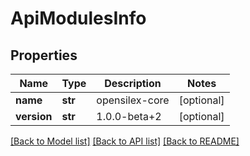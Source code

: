 # ApiModulesInfo

## Properties
Name | Type | Description | Notes
------------ | ------------- | ------------- | -------------
**name** | **str** | opensilex-core | [optional] 
**version** | **str** | 1.0.0-beta+2 | [optional] 

[[Back to Model list]](../README.md#documentation-for-models) [[Back to API list]](../README.md#documentation-for-api-endpoints) [[Back to README]](../README.md)

